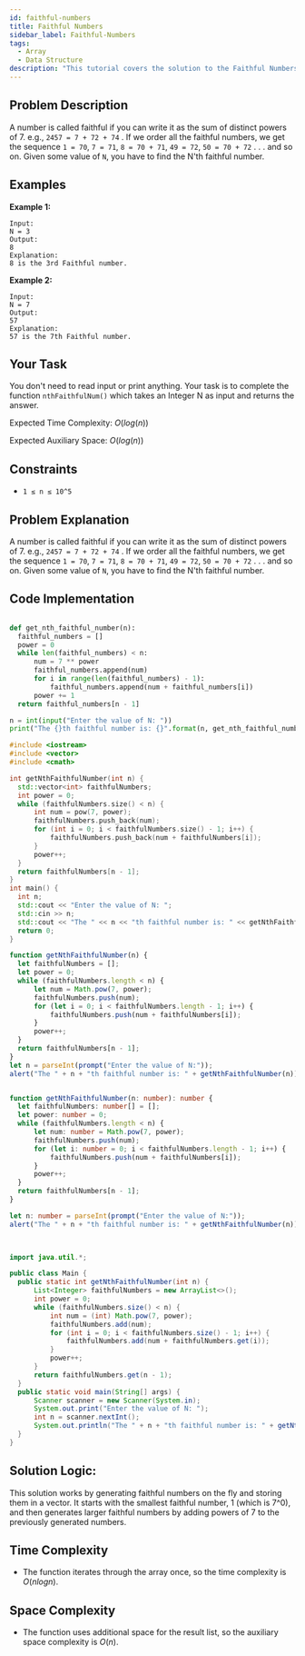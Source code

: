 ```yaml
---
id: faithful-numbers
title: Faithful Numbers
sidebar_label: Faithful-Numbers
tags:
  - Array
  - Data Structure
description: "This tutorial covers the solution to the Faithful Numbers problem from the GeeksforGeeks website."
---
```

## Problem Description

A number is called faithful if you can write it as the sum of distinct powers of 7. 
e.g.,  `2457 = 7 + 72 + 74` . If we order all the faithful numbers, we get the sequence `1 = 70`, `7 = 71`, `8 = 70 + 71`, `49 = 72`, `50 = 70 + 72` . . . and so on.
Given some value of `N`, you have to find the N'th faithful number.

## Examples

**Example 1:**

```
Input:
N = 3
Output:
8
Explanation:
8 is the 3rd Faithful number.
```

**Example 2:**

```
Input:
N = 7
Output:
57
Explanation:
57 is the 7th Faithful number.
```

## Your Task
You don't need to read input or print anything. Your task is to complete the function `nthFaithfulNum()` which takes an Integer N as input and returns the answer.


Expected Time Complexity: $O(log(n))$

Expected Auxiliary Space: $O(log(n))$

## Constraints

* `1 ≤ n ≤ 10^5`

## Problem Explanation
A number is called faithful if you can write it as the sum of distinct powers of 7. 
e.g.,  `2457 = 7 + 72 + 74` . If we order all the faithful numbers, we get the sequence `1 = 70`, `7 = 71`, `8 = 70 + 71`, `49 = 72`, `50 = 70 + 72` . . . and so on.
Given some value of `N`, you have to find the N'th faithful number.


## Code Implementation

<Tabs>
  <TabItem value="Python" label="Python" default>
  <SolutionAuthor name="@Ishitamukherjee2004"/>

  ```python
  
def get_nth_faithful_number(n):
    faithful_numbers = []
    power = 0
    while len(faithful_numbers) < n:
        num = 7 ** power
        faithful_numbers.append(num)
        for i in range(len(faithful_numbers) - 1):
            faithful_numbers.append(num + faithful_numbers[i])
        power += 1
    return faithful_numbers[n - 1]

n = int(input("Enter the value of N: "))
print("The {}th faithful number is: {}".format(n, get_nth_faithful_number(n)))

  ```

  </TabItem>
  <TabItem value="C++" label="C++">
  <SolutionAuthor name="@Ishitamukherjee2004"/>

  ```cpp
#include <iostream>
#include <vector>
#include <cmath>

int getNthFaithfulNumber(int n) {
    std::vector<int> faithfulNumbers;
    int power = 0;
    while (faithfulNumbers.size() < n) {
        int num = pow(7, power);
        faithfulNumbers.push_back(num);
        for (int i = 0; i < faithfulNumbers.size() - 1; i++) {
            faithfulNumbers.push_back(num + faithfulNumbers[i]);
        }
        power++;
    }
    return faithfulNumbers[n - 1];
}
int main() {
    int n;
    std::cout << "Enter the value of N: ";
    std::cin >> n;
    std::cout << "The " << n << "th faithful number is: " << getNthFaithfulNumber(n) << std::endl;
    return 0;
}

  ```

  </TabItem>

  <TabItem value="Javascript" label="Javascript" default>
  <SolutionAuthor name="@Ishitamukherjee2004"/>

  ```javascript
 function getNthFaithfulNumber(n) {
    let faithfulNumbers = [];
    let power = 0;
    while (faithfulNumbers.length < n) {
        let num = Math.pow(7, power);
        faithfulNumbers.push(num);
        for (let i = 0; i < faithfulNumbers.length - 1; i++) {
            faithfulNumbers.push(num + faithfulNumbers[i]);
        }
        power++;
    }
    return faithfulNumbers[n - 1];
}
let n = parseInt(prompt("Enter the value of N:"));
alert("The " + n + "th faithful number is: " + getNthFaithfulNumber(n));


  ```

  </TabItem>

  <TabItem value="Typescript" label="Typescript" default>
  <SolutionAuthor name="@Ishitamukherjee2004"/>

  ```typescript

function getNthFaithfulNumber(n: number): number {
    let faithfulNumbers: number[] = [];
    let power: number = 0;
    while (faithfulNumbers.length < n) {
        let num: number = Math.pow(7, power);
        faithfulNumbers.push(num);
        for (let i: number = 0; i < faithfulNumbers.length - 1; i++) {
            faithfulNumbers.push(num + faithfulNumbers[i]);
        }
        power++;
    }
    return faithfulNumbers[n - 1];
}

let n: number = parseInt(prompt("Enter the value of N:"));
alert("The " + n + "th faithful number is: " + getNthFaithfulNumber(n));

                  
  ```

  </TabItem>

  <TabItem value="Java" label="Java" default>
  <SolutionAuthor name="@Ishitamukherjee2004"/>

  ```java
import java.util.*;

public class Main {
    public static int getNthFaithfulNumber(int n) {
        List<Integer> faithfulNumbers = new ArrayList<>();
        int power = 0;
        while (faithfulNumbers.size() < n) {
            int num = (int) Math.pow(7, power);
            faithfulNumbers.add(num);
            for (int i = 0; i < faithfulNumbers.size() - 1; i++) {
                faithfulNumbers.add(num + faithfulNumbers.get(i));
            }
            power++;
        }
        return faithfulNumbers.get(n - 1);
    }
    public static void main(String[] args) {
        Scanner scanner = new Scanner(System.in);
        System.out.print("Enter the value of N: ");
        int n = scanner.nextInt();
        System.out.println("The " + n + "th faithful number is: " + getNthFaithfulNumber(n));
    }
}


  ```

  </TabItem>
</Tabs>


## Solution Logic:
This solution works by generating faithful numbers on the fly and storing them in a vector. It starts with the smallest faithful number, 1 (which is 7^0), and then generates larger faithful numbers by adding powers of 7 to the previously generated numbers.


## Time Complexity

* The function iterates through the array once, so the time complexity is $O(n log n)$.

## Space Complexity

* The function uses additional space for the result list, so the auxiliary space complexity is $O(n)$.